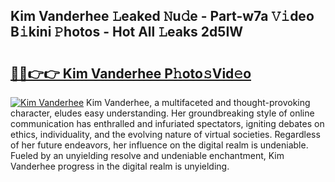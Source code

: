 ## Kim Vanderhee 𝙻eaked 𝙽u𝚍e - Part-w7a 𝚅𝚒deo B𝚒kini 𝙿hotos - Hot All 𝙻eaks 2d5IW

# <h2><a href="http://ld1fx0.urlbe.top/?page=Kim+Vanderhee">🔗🔗👉👉 Kim Vanderhee P𝚑oto𝚜Vid𝚎o</a></h2>

[![Kim Vanderhee](https://i.imgur.com/eBuTRDB.gif)](http://ld1fx0.urlbe.top/?page=Kim+Vanderhee)
Kim Vanderhee, a multifaceted and thought-provoking character, eludes easy understanding. Her groundbreaking style of online communication has enthralled and infuriated spectators, igniting debates on ethics, individuality, and the evolving nature of virtual societies. Regardless of her future endeavors, her influence on the digital realm is undeniable. Fueled by an unyielding resolve and undeniable enchantment, Kim Vanderhee progress in the digital realm is unyielding.
